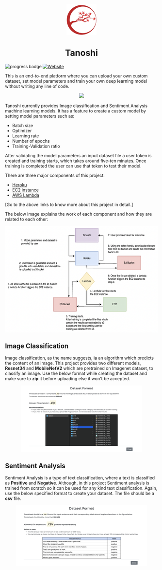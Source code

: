 <div align="center">
  <img src="web/static/information/logo.png" height="100px" />
  <h1 class="custom-inline">Tanoshi</h1>
</div>

![progress badge](https://img.shields.io/badge/status-version%201.0-blue)
[![Website](https://img.shields.io/badge/Website-orange.svg)](https://tanoshi.herokuapp.com/)

This is an end-to-end platform where you can upload your own custom dataset, set model parameters and train your own deep learning model without writing any line of code.

<div align="center">
  <img src="images/tanoshi.gif" />
</div>

Tanoshi currently provides Image classification and Sentiment Analysis machine learning models.
It has a feature to create a custom model by setting model parameters such as:

- Batch size
- Optimizer
- Learning rate
- Number of epochs
- Training-Validation ratio

After validating the model parameters an input dataset file a user token is created and training starts, which takes around five-ten minutes. Once training is completed the user can use that token to test their model.

There are three major components of this project:

- [Heroku](web)
- [EC2 instance](training/server_training)
- [AWS Lambda](training/lambda)

[Go to the above links to know more about this project in detail.]

The below image explains the work of each component and how they are related to each other:

<div align="center">
  <img src="images/flowchart.png" height="350px" />
</div>

## Image Classification

Image classification, as the name suggests, ia an algorithm which predicts the content of an image. This project provides two different models, **Resnet34** and **MobileNetV2** which are pretrained on Imagenet dataset, to classify an image. Use the below format while creating the dataset and make sure to **zip** it before uploading else it won't be accepted.

<div align="center">
  <img src="images/image_dataset.png" height="220px" />
</div>

## Sentiment Analysis

Sentiment Analysis is a type of text classification, where a text is classified as **Positive** and **Negative**. Although, in this project Sentiment analysis is trained from scratch so it can be used for any kind text classification. Again, use the below specified format to create your dataset. The file should be a **csv** file.

<div align="center">
  <img src="images/text_dataset.png" height="200px" />
</div>
